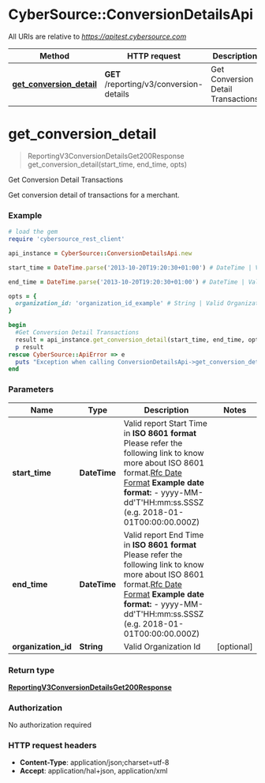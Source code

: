# CyberSource::ConversionDetailsApi

All URIs are relative to *https://apitest.cybersource.com*

Method | HTTP request | Description
------------- | ------------- | -------------
[**get_conversion_detail**](ConversionDetailsApi.md#get_conversion_detail) | **GET** /reporting/v3/conversion-details | Get Conversion Detail Transactions


# **get_conversion_detail**
> ReportingV3ConversionDetailsGet200Response get_conversion_detail(start_time, end_time, opts)

Get Conversion Detail Transactions

Get conversion detail of transactions for a merchant.

### Example
```ruby
# load the gem
require 'cybersource_rest_client'

api_instance = CyberSource::ConversionDetailsApi.new

start_time = DateTime.parse('2013-10-20T19:20:30+01:00') # DateTime | Valid report Start Time in **ISO 8601 format** Please refer the following link to know more about ISO 8601 format.[Rfc Date Format](https://xml2rfc.tools.ietf.org/public/rfc/html/rfc3339.html#anchor14)  **Example date format:**   - yyyy-MM-dd'T'HH:mm:ss.SSSZ (e.g. 2018-01-01T00:00:00.000Z) 

end_time = DateTime.parse('2013-10-20T19:20:30+01:00') # DateTime | Valid report End Time in **ISO 8601 format** Please refer the following link to know more about ISO 8601 format.[Rfc Date Format](https://xml2rfc.tools.ietf.org/public/rfc/html/rfc3339.html#anchor14)  **Example date format:**   - yyyy-MM-dd'T'HH:mm:ss.SSSZ (e.g. 2018-01-01T00:00:00.000Z) 

opts = { 
  organization_id: 'organization_id_example' # String | Valid Organization Id
}

begin
  #Get Conversion Detail Transactions
  result = api_instance.get_conversion_detail(start_time, end_time, opts)
  p result
rescue CyberSource::ApiError => e
  puts "Exception when calling ConversionDetailsApi->get_conversion_detail: #{e}"
end
```

### Parameters

Name | Type | Description  | Notes
------------- | ------------- | ------------- | -------------
 **start_time** | **DateTime**| Valid report Start Time in **ISO 8601 format** Please refer the following link to know more about ISO 8601 format.[Rfc Date Format](https://xml2rfc.tools.ietf.org/public/rfc/html/rfc3339.html#anchor14)  **Example date format:**   - yyyy-MM-dd&#39;T&#39;HH:mm:ss.SSSZ (e.g. 2018-01-01T00:00:00.000Z)  | 
 **end_time** | **DateTime**| Valid report End Time in **ISO 8601 format** Please refer the following link to know more about ISO 8601 format.[Rfc Date Format](https://xml2rfc.tools.ietf.org/public/rfc/html/rfc3339.html#anchor14)  **Example date format:**   - yyyy-MM-dd&#39;T&#39;HH:mm:ss.SSSZ (e.g. 2018-01-01T00:00:00.000Z)  | 
 **organization_id** | **String**| Valid Organization Id | [optional] 

### Return type

[**ReportingV3ConversionDetailsGet200Response**](ReportingV3ConversionDetailsGet200Response.md)

### Authorization

No authorization required

### HTTP request headers

 - **Content-Type**: application/json;charset=utf-8
 - **Accept**: application/hal+json, application/xml



